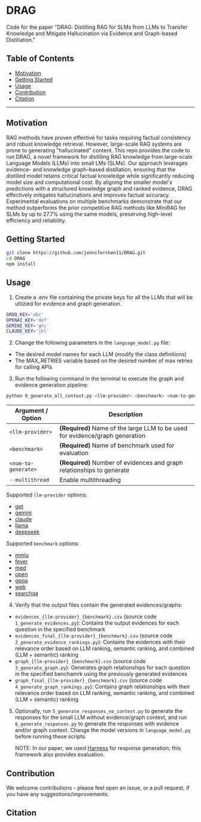 # DRAG

Code for the paper "DRAG: Distilling RAG for SLMs from LLMs to Transfer Knowledge and Mitigate Hallucination via Evidence and Graph-based Distillation."

## Table of Contents

- [Motivation](#motivation)
- [Getting Started](#getting-started)
- [Usage](#usage)
- [Contribution](#contribution)
- [Citation](#citation)

---

## Motivation

RAG methods have proven effective for tasks requiring factual consistency and robust knowledge retrieval. However, large-scale RAG systems are prone to generating "hallucinated" content. This repo provides the code to run DRAG, a novel framework for distilling RAG knowledge from large-scale Language Models (LLMs) into small LMs (SLMs). Our approach leverages evidence- and knowledge graph–based distillation, ensuring that the distilled model retains critical factual knowledge while significantly reducing model size and computational cost. By aligning the smaller model's predictions with a structured knowledge graph and ranked evidence, DRAG effectively mitigates hallucinations and improves factual accuracy. Experimental evaluations on multiple benchmarks demonstrate that our method outperforms the prior competitive RAG methods like MiniRAG for SLMs by up to 27.7% using the same models, preserving high-level efficiency and reliability.

## Getting Started

```bash
git clone https://github.com/jenniferchen11/DRAG.git
cd DRAG
npm install
```

## Usage

1. Create a .env file containing the private keys for all the LLMs that will be utilzied for evidence and graph generation.

```bash
GROQ_KEY='abc'
OPENAI_KEY='def'
GEMINI_KEY='ghi'
CLAUDE_KEY='jkl'
```

2. Change the following parameters in the `language_model.py` file:
- The desired model names for each LLM (modify the class definitions)
- The MAX_RETRIES variable based on the desired number of max retries for calling APIs

3. Run the following command in the terminal to execute the graph and evidence generation pipeline:
```bash
python 0_generate_all_context.py <llm-provider> <benchmark> <num-to-generate> [options]
```

| Argument / Option    | Description                                                                   |
| -------------------- | ----------------------------------------------------------------------------- |
| `<llm-provider>`     | **(Required)** Name of the large LLM to be used for evidence/graph generation |
| `<benchmark>`        | **(Required)** Name of benchmark used for evaluation                          |
| `<num-to-generate>`  | **(Required)** Number of evidences and graph relationships to generate        |
| `--multithread`      | Enable multithreading                                                         |

Supported `llm-provider` options:
- [gpt](https://openai.com/api/)
- [gemini](https://ai.google.dev/)
- [claude](https://www.anthropic.com/api)
- [llama](https://www.llama.com/products/llama-api/)
- [deepseek](https://api-docs.deepseek.com/)

Supported `benchmark` options:
- [mmlu](https://huggingface.co/datasets/cais/mmlu)
- [fever](https://huggingface.co/chenxwh/AVeriTeC)
- [med](https://huggingface.co/datasets/openlifescienceai/medmcqa)
- [open](https://huggingface.co/datasets/Open-Style/Open-LLM-Benchmark)
- [gpqa](https://huggingface.co/datasets/Idavidrein/gpqa)
- [web](https://huggingface.co/datasets/stanfordnlp/web_questions)
- [searchqa](https://huggingface.co/datasets/lucadiliello/searchqa)

4. Verify that the output files contain the generated evidences/graphs:
- `evidences_{llm-provider}_{benchmark}.csv` (source code `1_generate_evidences.py`): Contains the output evidences for each question in the specified benchmark
- `evidences_final_{llm-provider}_{benchmark}.csv` (source code `2_generate_evidence_rankings.py`): Contains the evidences with their relevance order based on LLM ranking, semantic ranking, and combined (LLM + semantic) ranking
- `graph_{llm-provider}_{benchmark}.csv` (source code `3_generate_graph.py`): Generates graph relationships for each question in the specified benchamrk using the previously generated evidences
- `graph_final_{llm-provider}_{benchmark}.csv` (source code `4_generate_graph_rankings.py`): Contains graph relationships with their relevance order based on LLM ranking, semantic ranking, and combined (LLM + semantic) ranking

5. Optionally, run `5_generate_responses_no_context.py` to generate the responses for the small LLM without evidence/graph context, and run `6_generate_responses.py` to generate the responses with evidence and/or graph context. Change the model versions in `language_model.py` before running these scripts. 

    NOTE: In our paper, we used [Harness](https://github.com/EleutherAI/lm-evaluation-harness) for response generation; this framework also provides evaluation. 


## Contribution
We welcome contributions - please feel open an issue, or a pull request, if you have any suggestions/improvements.

## Citation